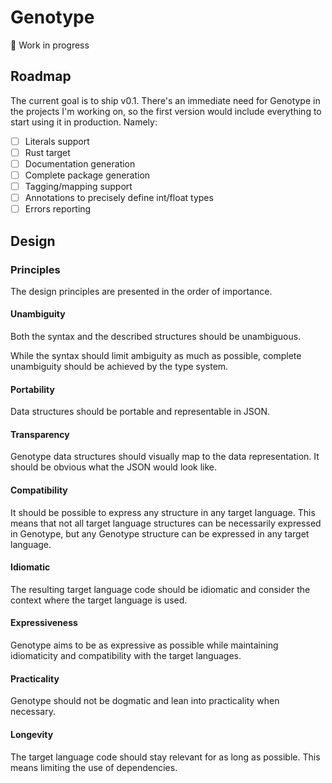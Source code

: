 # Genotype

🚧 Work in progress

## Roadmap

The current goal is to ship v0.1. There's an immediate need for Genotype in the projects I'm working on, so the first version would include everything to start using it in production. Namely:

- [ ] Literals support
- [ ] Rust target
- [ ] Documentation generation
- [ ] Complete package generation
- [ ] Tagging/mapping support
- [ ] Annotations to precisely define int/float types
- [ ] Errors reporting

## Design

### Principles

The design principles are presented in the order of importance.

#### Unambiguity

Both the syntax and the described structures should be unambiguous.

While the syntax should limit ambiguity as much as possible, complete unambiguity should be achieved by the type system.

#### Portability

Data structures should be portable and representable in JSON.

#### Transparency

Genotype data structures should visually map to the data representation. It should be obvious what the JSON would look like.

#### Compatibility

It should be possible to express any structure in any target language. This means that not all target language structures can be necessarily expressed in Genotype, but any Genotype structure can be expressed in any target language.

#### Idiomatic

The resulting target language code should be idiomatic and consider the context where the target language is used.

#### Expressiveness

Genotype aims to be as expressive as possible while maintaining idiomaticity and compatibility with the target languages.

#### Practicality

Genotype should not be dogmatic and lean into practicality when necessary.

#### Longevity

The target language code should stay relevant for as long as possible. This means limiting the use of dependencies.
